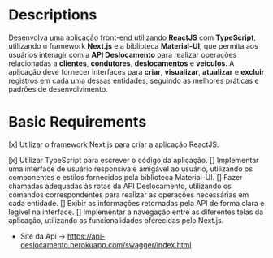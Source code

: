 # Descriptions
Desenvolva uma aplicação front-end utilizando **ReactJS** com **TypeScript**, utilizando o framework **Next.js** e a biblioteca **Material-UI**, que permita aos usuários interagir com a **API Deslocamento** para realizar operações relacionadas a **clientes**, **condutores**, **deslocamentos** e **veículos**. A aplicação deve fornecer interfaces para **criar**, **visualizar**, **atualizar** e **excluir** registros em cada uma dessas entidades, seguindo as melhores práticas e padrões de desenvolvimento.

# Basic Requirements
[x] Utilizar o framework Next.js para criar a aplicação ReactJS.

[x] Utilizar TypeScript para escrever o código da aplicação.
[] Implementar uma interface de usuário responsiva e amigável ao usuário, utilizando os componentes e estilos fornecidos pela biblioteca Material-UI.
[] Fazer chamadas adequadas às rotas da API Deslocamento, utilizando os comandos correspondentes para realizar as operações necessárias em cada entidade.
[] Exibir as informações retornadas pela API de forma clara e legível na interface.
[] Implementar a navegação entre as diferentes telas da aplicação, utilizando as funcionalidades oferecidas pelo Next.js.

- Site da Api -> https://api-deslocamento.herokuapp.com/swagger/index.html

